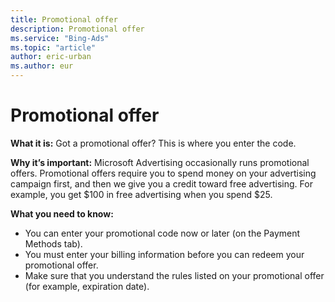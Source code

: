 ```yaml
---
title: Promotional offer
description: Promotional offer
ms.service: "Bing-Ads"
ms.topic: "article"
author: eric-urban
ms.author: eur
---
```


# Promotional offer

**What it is:** Got a promotional offer? This is where you enter the code.

**Why it’s important:**  Microsoft Advertising occasionally runs promotional offers. Promotional offers require you to spend money on your advertising campaign first, and then we give you a credit toward free advertising. For example, you get $100 in free advertising when you spend $25.

**What you need to know:**

- You can enter your promotional code now or later (on the Payment Methods tab).
- You must enter your billing information before you can redeem your promotional offer.
- Make sure that you understand the rules listed on your promotional offer (for example, expiration date).


